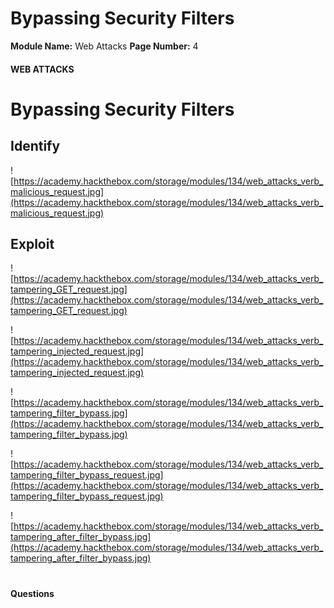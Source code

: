<!--
 // Platform: Academy
// URL: https://academy.hackthebox.com/module/134/section/1178
// Platform Version: V1
// Module ID: 134
// Module Name: Web Attacks
// Module Difficulty: Medium
// Section ID: 1178
// Section Title: Bypassing Security Filters
// Page Title: Hack The Box - Academy
// Page Number: 4
-->

# Bypassing Security Filters

**Module Name:** Web Attacks **Page Number:** 4

#### 

#### WEB ATTACKS

# Bypassing Security Filters

## Identify

![https://academy.hackthebox.com/storage/modules/134/web_attacks_verb_malicious_request.jpg](https://academy.hackthebox.com/storage/modules/134/web_attacks_verb_malicious_request.jpg)

## Exploit

![https://academy.hackthebox.com/storage/modules/134/web_attacks_verb_tampering_GET_request.jpg](https://academy.hackthebox.com/storage/modules/134/web_attacks_verb_tampering_GET_request.jpg)

![https://academy.hackthebox.com/storage/modules/134/web_attacks_verb_tampering_injected_request.jpg](https://academy.hackthebox.com/storage/modules/134/web_attacks_verb_tampering_injected_request.jpg)

![https://academy.hackthebox.com/storage/modules/134/web_attacks_verb_tampering_filter_bypass.jpg](https://academy.hackthebox.com/storage/modules/134/web_attacks_verb_tampering_filter_bypass.jpg)

![https://academy.hackthebox.com/storage/modules/134/web_attacks_verb_tampering_filter_bypass_request.jpg](https://academy.hackthebox.com/storage/modules/134/web_attacks_verb_tampering_filter_bypass_request.jpg)

![https://academy.hackthebox.com/storage/modules/134/web_attacks_verb_tampering_after_filter_bypass.jpg](https://academy.hackthebox.com/storage/modules/134/web_attacks_verb_tampering_after_filter_bypass.jpg)

# 

# 

#### Questions

####